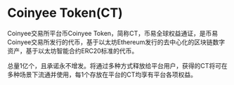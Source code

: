 # Coinyee Token(CT)

Coinyee交易所平台币Coinyee Token，简称CT，币易全球权益通证，是币易Coinyee交易所发行的代币，基于以太坊Ethereum发行的去中心化的区块链数字资产，基于以太坊智能合约ERC20标准的代币。

总量1亿个，且承诺永不增发。将通过多种方式释放给平台用户，获得的CT将可在多种场景下流通并使用，每1个存放在平台的CT均享有平台各项权益。
